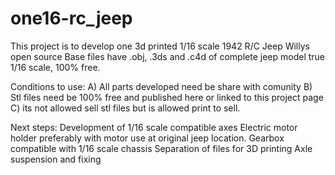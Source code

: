 # one16-rc_jeep
This project is to develop one 3d printed 1/16 scale 1942 R/C Jeep Willys open source
Base files have .obj, .3ds and .c4d of complete jeep model true 1/16 scale, 100% free.

Conditions to use:
A) All parts developed need be share with comunity
B) Stl files need be 100% free and published here or linked to this project page
C) its not allowed sell stl files but is allowed print to sell.

Next steps:
Development of 1/16 scale compatible axes
Electric motor holder preferably with motor use at original jeep location.
Gearbox compatible with 1/16 scale chassis
Separation of files for 3D printing
Axle suspension and fixing
